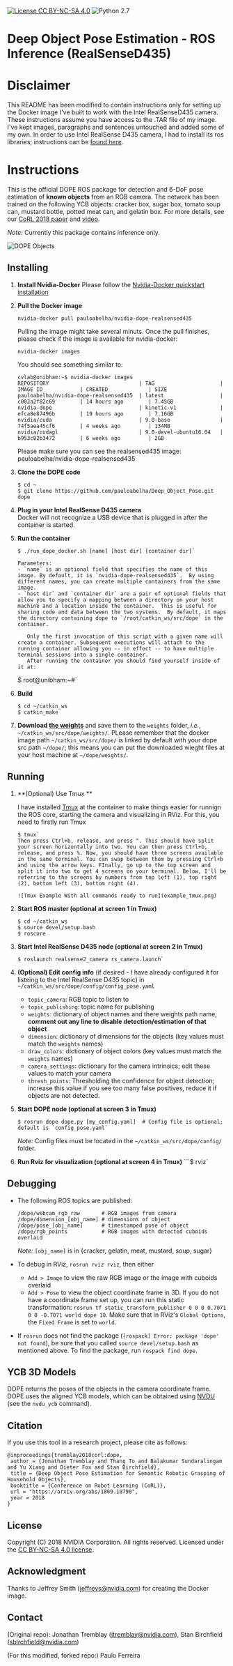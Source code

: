 [![License CC BY-NC-SA 4.0](https://img.shields.io/badge/License-CC%20BY--NC--SA%204.0-blue.svg)](https://creativecommons.org/licenses/by-nc-sa/4.0/legalcode)
![Python 2.7](https://img.shields.io/badge/python-2.7-green.svg)
# Deep Object Pose Estimation - ROS Inference  (RealSenseD435)

# Disclaimer
This README has been modified to contain instructions only for setting up the Docker image I've built to work with the Intel RealSenseD435 camera. These instructions assume you have access to the .TAR file of my image. I've kept images, paragraphs and sentences untouched and added some of my own. In order to use Intel RealSense D435 camera, I had to install its ros libraries; instructions can be [found here](https://github.com/intel-ros/realsense/#installation-instructions).

# Instructions
This is the official DOPE ROS package for detection and 6-DoF pose estimation of **known objects** from an RGB camera.  The network has been trained on the following YCB objects:  cracker box, sugar box, tomato soup can, mustard bottle, potted meat can, and gelatin box.  For more details, see our [CoRL 2018 paper](https://arxiv.org/abs/1809.10790) and [video](https://youtu.be/yVGViBqWtBI).

*Note:*  Currently this package contains inference only.

![DOPE Objects](dope_objects.png)

## Installing

1. **Install Nvidia-Docker**
   Please follow the [Nvidia-Docker quickstart installation](https://github.com/NVIDIA/nvidia-docker)
   
2. **Pull the Docker image**

   ```
   nvidia-docker pull pauloabelha/nvidia-dope-realsensed435
   ```
   Pulling the image might take several minuts. Once the pull finishes, please check if the image is available for nvidia-docker:
   ```
   nvidia-docker images
   ```   
   
   You should see something similar to:
   ```
   cvlab@unibham:~$ nvidia-docker images
   REPOSITORY                             | TAG                     | IMAGE ID            | CREATED             | SIZE
   pauloabelha/nvidia-dope-realsensed435  | latest                  | c002a2f82c69        | 14 hours ago        | 7.45GB
   nvidia-dope                            | kinetic-v1              | efca8e87496b        | 19 hours ago        | 7.16GB
   nvidia/cuda                            | 9.0-base                | 74f5aea45cf6        | 4 weeks ago         | 134MB
   nvidia/cudagl                          | 9.0-devel-ubuntu16.04   | b953c82b3472        | 6 weeks ago         | 2GB
   ```
   Please make sure you can see the realsensed435 image: pauloabelha/nvidia-dope-realsensed435

3. **Clone the DOPE code**  
   ```
   $ cd ~
   $ git clone https://github.com/pauloabelha/Deep_Object_Pose.git dope
   ```
   
4. **Plug in your Intel RealSense D435 camera**  
   Docker will not recognize a USB device that is plugged in after the container is started.
   
5. **Run the container**  
   ```
   $ ./run_dope_docker.sh [name] [host dir] [container dir]`
   
   Parameters:
   - `name` is an optional field that specifies the name of this image. By default, it is `nvidia-dope-realsensed435`.  By using different names, you can create multiple containers from the same image.  
   - `host dir` and `container dir` are a pair of optional fields that allow you to specify a mapping between a directory on your host machine and a location inside the container.  This is useful for sharing code and data between the two systems.  By default, it maps the directory containing dope to `/root/catkin_ws/src/dope` in the container.  
   
      Only the first invocation of this script with a given name will create a container. Subsequent executions will attach to the running container allowing you -- in effect -- to have multiple terminal sessions into a single container.
      After running the container you should find yourself inside of it at:
      ```
      $ root@unibham:~#`
   
7. **Build**
     ```
     $ cd ~/catkin_ws
     $ catkin_make
     ``` 

8. **Download [the weights](https://drive.google.com/open?id=1DfoA3m_Bm0fW8tOWXGVxi4ETlLEAgmcg)** and save them to the `weights` folder, *i.e.*, `~/catkin_ws/src/dope/weights/`. PLease remember that the docker image path `~/catkin_ws/src/dope/` is linked by default with your dope src path `~/dope/`; this means you can put the downloaded wieght files at your host machine at `~/dope/weights/`.


## Running

1. **(Optional) Use Tmux **

   I have installed [Tmux](https://tmuxcheatsheet.com/) at the container to make things easier for runnign the ROS core, starting the camera and visualizing in RViz. For this, you need to firstly run Tmux
   ```
   $ tmux`
   Then press Ctrl+b, release, and press ". This should have split your screen horizontally into two. You can then press Ctrl+b, release, and press %. Now, you should have three screens available in the same terminal. You can swap between them by pressing Ctrl+b and using the arrow keys. FInally, go up to the top screen and split it into two to get 4 screens on your terminal. Below, I'll be referring to the screens by numbers from top left (1), top right (2), bottom left (3), bottom right (4).
   
   ![Tmux Example With all commands ready to run](example_tmux.png)

1. **Start ROS master (optional at screen 1 in Tmux)**
      ```
      $ cd ~/catkin_ws
      $ source devel/setup.bash
      $ roscore
      ```

2. **Start Intel RealSense D435 node (optional at screen 2 in Tmux)** 
      ```
      $ roslaunch realsense2_camera rs_camera.launch`
      ```  

3. **(Optional) Edit config info** (if desired - I have already configured it for listeing to the Intel RealSense D435 topic) in `~/catkin_ws/src/dope/config/config_pose.yaml`
    * `topic_camera`: RGB topic to listen to
    * `topic_publishing`: topic name for publishing
    * `weights`: dictionary of object names and there weights path name, **comment out any line to disable detection/estimation of that object**
    * `dimension`: dictionary of dimensions for the objects  (key values must match the `weights` names)
    * `draw_colors`: dictionary of object colors  (key values must match the `weights` names)
    * `camera_settings`: dictionary for the camera intrinsics; edit these values to match your camera
    * `thresh_points`: Thresholding the confidence for object detection; increase this value if you see too many false positives, reduce it if  objects are not detected. 
    
4. **Start DOPE node (optional at screen 3 in Tmux)**
    ```
    $ rosrun dope dope.py [my_config.yaml]  # Config file is optional; default is `config_pose.yaml`
    ```

    *Note:*  Config files must be located in the `~/catkin_ws/src/dope/config/` folder.
    
5. **Run Rviz for visualization (optional at screen 4 in Tmux)**
    ```$ rviz`

## Debugging

* The following ROS topics are published:
     ```
     /dope/webcam_rgb_raw       # RGB images from camera 
     /dope/dimension_[obj_name] # dimensions of object
     /dope/pose_[obj_name]      # timestamped pose of object
     /dope/rgb_points           # RGB images with detected cuboids overlaid
     ```
     *Note:* `[obj_name]` is in {cracker, gelatin, meat, mustard, soup, sugar}

* To debug in RViz, `rosrun rviz rviz`, then either
  * `Add > Image` to view the raw RGB image or the image with cuboids overlaid
  * `Add > Pose` to view the object coordinate frame in 3D.  If you do not have a coordinate frame set up, you can run this static transformation: `rosrun tf static_transform_publisher 0 0 0 0.7071 0 0 -0.7071 world dope 10`.  Make sure that in RViz's `Global Options`, the `Fixed Frame` is set to `world`. 

* If `rosrun` does not find the package (`[rospack] Error: package 'dope' not found`), be sure that you called `source devel/setup.bash` as mentioned above.  To find the package, run `rospack find dope`. 


## YCB 3D Models

DOPE returns the poses of the objects in the camera coordinate frame.  DOPE uses the aligned YCB models, which can be obtained using [NVDU](https://github.com/NVIDIA/Dataset_Utilities) (see the `nvdu_ycb` command).


## Citation

If you use this tool in a research project, please cite as follows:
```
@inproceedings{tremblay2018corl:dope,
 author = {Jonathan Tremblay and Thang To and Balakumar Sundaralingam and Yu Xiang and Dieter Fox and Stan Birchfield},
 title = {Deep Object Pose Estimation for Semantic Robotic Grasping of Household Objects},
 booktitle = {Conference on Robot Learning (CoRL)},
 url = "https://arxiv.org/abs/1809.10790",
 year = 2018
}
```

## License

Copyright (C) 2018 NVIDIA Corporation. All rights reserved. Licensed under the [CC BY-NC-SA 4.0 license](https://creativecommons.org/licenses/by-nc-sa/4.0/legalcode).


## Acknowledgment 

Thanks to Jeffrey Smith (jeffreys@nvidia.com) for creating the Docker image. 


## Contact

(Original repo): Jonathan Tremblay (jtremblay@nvidia.com), Stan Birchfield (sbirchfield@nvidia.com)

(For this modified, forked repo:) Paulo Ferreira
